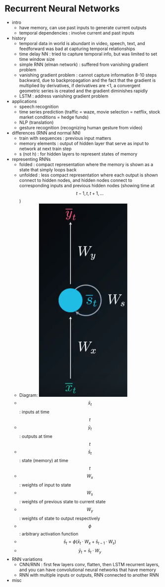 # Recurrent Neural Networks

- intro
  - have memory, can use past inputs to generate current outputs
  - temporal dependencies : involve current and past inputs
- history
  - temporal data in world is abundant in video, speech, text, and feedforward was bad at capturing temporal relationships
  - time delay NN : tried to capture temporal info, but was limited to set time window size
  - simple RNN (elman network) : suffered from vanishing gradient problem
  - vanishing gradient problem : cannot capture information 8-10 steps backward, due to backpropagation and the fact that the gradient is multiplied by derivatives, if derivatives are <1, a convergent geometric series is created and the gradient diminishes rapidly
  - LSTM : address vanishing gradient problem
- applications
  - speech recognition
  - time series prediction (traffic = waze, movie selection = netflix, stock market conditions = hedge funds)
  - NLP (translation)
  - gesture recognition (recognizing human gesture from video)
- differences (RNN and normal NN)
  - train with sequences : previous input matters
  - memory elements : output of hidden layer that serve as input to network at next train step
  - s (not h) : for hidden layers to represent states of memory
- representing RNNs
  - folded : compact representation where the memory is shown as a state that simply loops back
  - unfolded : less compact representation where each output is shown connect to hidden nodes, and hidden nodes connect to corresponding inputs and previous hidden nodes (showing time at $$t-1,t,t+1,\ldots$$)
  - Diagram: ![ml-notes_22](/images/ml-notes_22.png)
  - $$\bar{x}_{t}$$ : inputs at time $$t$$
  - $$\bar{y}_{t}$$ : outputs at time $$t$$
  - $$\bar{s}_{t}$$ : state (memory) at time $$t$$
  - $$W_{x}$$ : weights of input to state
  - $$W_{s}$$ : weights of previous state to current state
  - $$W_{y}$$ : weights of state to output respectively
  - $$\phi$$ : arbitrary activation function
  - $$\bar{s}_{t}=\phi(\bar{x}_{t}\cdot W_{x} + \bar{s}_{t-1}\cdot W_{s})$$
  - $$\bar{y}_{t}=\bar{s}_{t}\cdot W_{y}$$
- RNN variations
  - CNN/RNN : first few layers conv, flatten, then LSTM recurrent layers, and you can have convolutional neural networks that have memory
  - RNN with multiple inputs or outputs, RNN connected to another RNN
- misc
